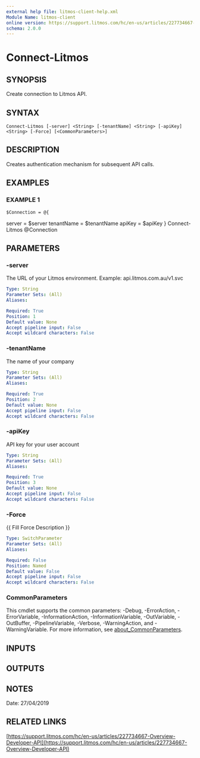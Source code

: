 ```yaml
---
external help file: litmos-client-help.xml
Module Name: litmos-client
online version: https://support.litmos.com/hc/en-us/articles/227734667-Overview-Developer-API
schema: 2.0.0
---
```


# Connect-Litmos

## SYNOPSIS
Create connection to Litmos API.

## SYNTAX

```
Connect-Litmos [-server] <String> [-tenantName] <String> [-apiKey] <String> [-Force] [<CommonParameters>]
```

## DESCRIPTION
Creates authentication mechanism for subsequent API calls.

## EXAMPLES

### EXAMPLE 1
```
$Connection = @{
```

server = $server
    tenantName = $tenantName 
    apiKey = $apiKey
}
Connect-Litmos @Connection

## PARAMETERS

### -server
The URL of your Litmos environment.
Example: api.litmos.com.au/v1.svc

```yaml
Type: String
Parameter Sets: (All)
Aliases:

Required: True
Position: 1
Default value: None
Accept pipeline input: False
Accept wildcard characters: False
```

### -tenantName
The name of your company

```yaml
Type: String
Parameter Sets: (All)
Aliases:

Required: True
Position: 2
Default value: None
Accept pipeline input: False
Accept wildcard characters: False
```

### -apiKey
API key for your user account

```yaml
Type: String
Parameter Sets: (All)
Aliases:

Required: True
Position: 3
Default value: None
Accept pipeline input: False
Accept wildcard characters: False
```

### -Force
{{ Fill Force Description }}

```yaml
Type: SwitchParameter
Parameter Sets: (All)
Aliases:

Required: False
Position: Named
Default value: False
Accept pipeline input: False
Accept wildcard characters: False
```

### CommonParameters
This cmdlet supports the common parameters: -Debug, -ErrorAction, -ErrorVariable, -InformationAction, -InformationVariable, -OutVariable, -OutBuffer, -PipelineVariable, -Verbose, -WarningAction, and -WarningVariable. For more information, see [about_CommonParameters](http://go.microsoft.com/fwlink/?LinkID=113216).

## INPUTS

## OUTPUTS

## NOTES
Date: 27/04/2019

## RELATED LINKS

[https://support.litmos.com/hc/en-us/articles/227734667-Overview-Developer-API](https://support.litmos.com/hc/en-us/articles/227734667-Overview-Developer-API)

